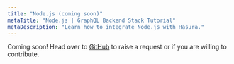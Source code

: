 ```yaml
---
title: "Node.js (coming soon)"
metaTitle: "Node.js | GraphQL Backend Stack Tutorial"
metaDescription: "Learn how to integrate Node.js with Hasura."
---
```


Coming soon! Head over to [GitHub](https://github.com/hasura/learn-graphql) to raise a request or if you are willing to contribute.
